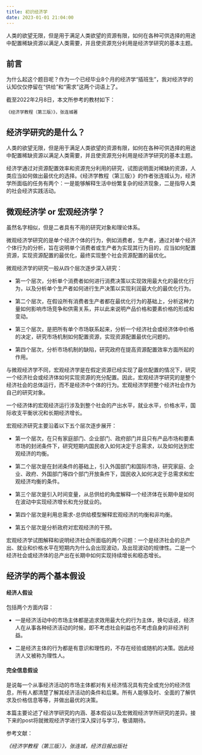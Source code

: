 ```yaml
---
title: 初识经济学
date: 2023-01-01 21:04:00
---
```

人类的欲望无限，但是用于满足人类欲望的资源有限，如何在各种可供选择的用途中配置稀缺资源以满足人类需要，并且使资源充分利用是经济学研究的基本主题。
<!--more-->
## 前言
为什么起这个题目呢？作为一个已经毕业8个月的经济学“插班生”，我对经济学的认知仅仅停留在“供给”和“需求”这两个词语上了。

截至2022年2月8日，本文所参考的教材如下：

	《经济学教程（第三版）》，张连城著


## 经济学研究的是什么？
人类的欲望无限，但是用于满足人类欲望的资源有限，如何在各种可供选择的用途中配置稀缺资源以满足人类需要，并且使资源充分利用是经济学研究的基本主题。

经济学通过对资源配置效率和资源充分利用的研究，试图说明面对稀缺的资源，人类应当如何做出最优化的选择。《经济学教程（第三版）》的作者张连城认为，经济学所面临的任务有两个：一是能够解释生活中纷繁复杂的经济现象，二是指导人类的社会经济实践活动。

## 微观经济学 or 宏观经济学？
虽然名字相似，但是二者具有不用的研究对象和理论体系。

微观经济学研究的是单个经济个体的行为，例如消费者，生产者，通过对单个经济个体行为的分析，旨在说明单个消费者或生产者为实现其行为目的，应当如何配置资源，实现资源配置的最优化，最终实现整个社会资源配置的最优化。

微观经济学的研究一般从四个层次逐步深入研究：



- 第一个层次，分析单个消费者如何进行消费决策以实现效用最大化的最优化行为，以及分析单个生产者如何进行生产决策以实现利润最大化的最优化行为。



- 第二个层次，在假设所有消费者生产者都在最优化行为的基础上，分析这种力量如何影响市场竞争和供需关系，并以此来说明产品价格和要素价格的形成和变动。



- 第三个层次，是把所有单个市场联系起来，分析一个经济社会或经济体中价格的决定，研究市场机制如何配置资源，实现资源配置最优化问题的。



- 第四个层次，分析市场机制的缺陷，研究政府在提高资源配置效率方面所起的作用。


与微观经济学不同，宏观经济学是在假定资源已经实现了最优配置的情况下，研究一个经济社会或经济体如何实现资源的充分配置。因此，宏观经济学研究的是整个经济社会的总体运行，而不是经济中个体的行为。宏观经济学把整个经济社会作为自己的研究对象。

一个经济体的宏观经济运行涉及到整个社会的产出水平，就业水平，价格水平，国际收支平衡状况和长期经济增长。

宏观经济研究主要沿着以下五个层次逐步展开：



- 第一个层次，在只有家庭部门、企业部门、政府部门并且只有产品市场和要素市场的封闭条件下，研究短期内国民收入如何决定于总需求，以及如何达到宏观经济的均衡。



- 第二个层次是在封闭条件的基础上，引入外国部门和国际市场，研究家庭、企业、政府、外国部门等四个部门开放条件下，国民收入如何决定于总需求和宏观经济均衡的条件。



- 第三个层次是引入时间变量，从总供给的角度解释一个经济体在长期中是如何在波动中实现经济增长和充分就业的。



- 第四个层次是利用总需求-总供给模型解释宏观经济的均衡和非均衡。



- 第五个层次是分析政府对宏观经济的干预。

宏观经济学试图解释和说明经济社会所面临的两个问题：一个是经济社会的总产出、就业和价格水平在短期内为什么会出现波动，及出现波动的规律性。二是一个经济社会或经济体的总产出在长期中如何实现持续增长和稳态增长。

## 经济学的两个基本假设

#### 经济人假设

包括两个方面内容：



- 一是经济活动中的市场主体都是追求效用最大化的行为主体，换句话说，经济人在从事各种经济活动的时候，即不考虑社会利益也不考虑自身的非经济利益。



- 二是经济主体的行为都是有意识和理性的，不存在经验或随机的决策。因此经济人又被称为理性人。

#### 完全信息假设

是说每一个从事经济活动的市场主体都对有关经济情况具有完全或充分的经济信息，所有人都清楚了解其经济活动的条件和后果。所有人能够及时、全面的了解供求及价格信息等等，并做出最优的决策。

本篇主要论述了经济学研究的内涵、基本假设以及宏微观经济学所研究的差异。接下来的post将就微观经济学进行深入探讨与学习，敬请期待。

参考文献：

*《经济学教程（第三版）》，张连城，经济日报出版社*